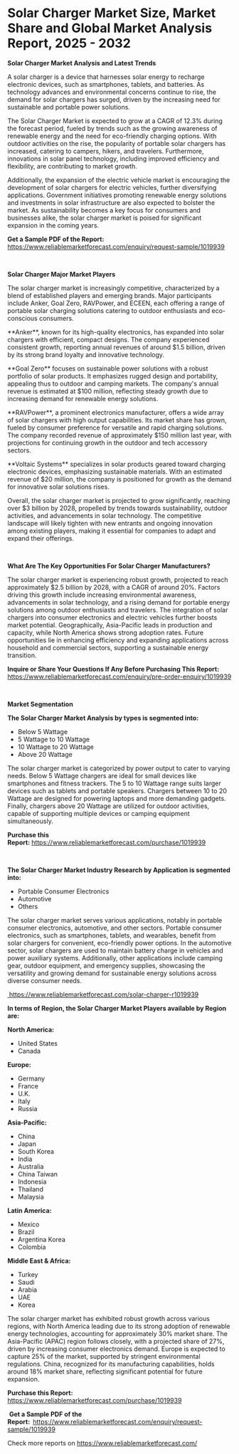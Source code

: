 <p><h1>Solar Charger Market Size, Market Share and Global Market Analysis Report, 2025 - 2032</h1></p><p><strong>Solar Charger Market Analysis and Latest Trends</strong></p>
<p><p>A solar charger is a device that harnesses solar energy to recharge electronic devices, such as smartphones, tablets, and batteries. As technology advances and environmental concerns continue to rise, the demand for solar chargers has surged, driven by the increasing need for sustainable and portable power solutions.</p><p>The Solar Charger Market is expected to grow at a CAGR of 12.3% during the forecast period, fueled by trends such as the growing awareness of renewable energy and the need for eco-friendly charging options. With outdoor activities on the rise, the popularity of portable solar chargers has increased, catering to campers, hikers, and travelers. Furthermore, innovations in solar panel technology, including improved efficiency and flexibility, are contributing to market growth.</p><p>Additionally, the expansion of the electric vehicle market is encouraging the development of solar chargers for electric vehicles, further diversifying applications. Government initiatives promoting renewable energy solutions and investments in solar infrastructure are also expected to bolster the market. As sustainability becomes a key focus for consumers and businesses alike, the solar charger market is poised for significant expansion in the coming years.</p></p>
<p><strong>Get a Sample PDF of the Report:&nbsp;</strong> <a href="https://www.reliablemarketforecast.com/enquiry/request-sample/1019939?utm_campaign=2298&utm_medium=2&utm_source=Github&utm_content=ia&utm_term=13022025&utm_id=solar-charger">https://www.reliablemarketforecast.com/enquiry/request-sample/1019939</a></p>
<p>&nbsp;</p>
<p><strong>Solar Charger Major Market Players</strong></p>
<p><p>The solar charger market is increasingly competitive, characterized by a blend of established players and emerging brands. Major participants include Anker, Goal Zero, RAVPower, and ECEEN, each offering a range of portable solar charging solutions catering to outdoor enthusiasts and eco-conscious consumers.</p><p>**Anker**, known for its high-quality electronics, has expanded into solar chargers with efficient, compact designs. The company experienced consistent growth, reporting annual revenues of around $1.5 billion, driven by its strong brand loyalty and innovative technology.</p><p>**Goal Zero** focuses on sustainable power solutions with a robust portfolio of solar products. It emphasizes rugged design and portability, appealing thus to outdoor and camping markets. The company's annual revenue is estimated at $100 million, reflecting steady growth due to increasing demand for renewable energy solutions.</p><p>**RAVPower**, a prominent electronics manufacturer, offers a wide array of solar chargers with high output capabilities. Its market share has grown, fueled by consumer preference for versatile and rapid charging solutions. The company recorded revenue of approximately $150 million last year, with projections for continuing growth in the outdoor and tech accessory sectors.</p><p>**Voltaic Systems** specializes in solar products geared toward charging electronic devices, emphasizing sustainable materials. With an estimated revenue of $20 million, the company is positioned for growth as the demand for innovative solar solutions rises.</p><p>Overall, the solar charger market is projected to grow significantly, reaching over $3 billion by 2028, propelled by trends towards sustainability, outdoor activities, and advancements in solar technology. The competitive landscape will likely tighten with new entrants and ongoing innovation among existing players, making it essential for companies to adapt and expand their offerings.</p></p>
<p>&nbsp;</p>
<p><strong>What Are The Key Opportunities For Solar Charger Manufacturers?</strong></p>
<p><p>The solar charger market is experiencing robust growth, projected to reach approximately $2.5 billion by 2028, with a CAGR of around 20%. Factors driving this growth include increasing environmental awareness, advancements in solar technology, and a rising demand for portable energy solutions among outdoor enthusiasts and travelers. The integration of solar chargers into consumer electronics and electric vehicles further boosts market potential. Geographically, Asia-Pacific leads in production and capacity, while North America shows strong adoption rates. Future opportunities lie in enhancing efficiency and expanding applications across household and commercial sectors, supporting a sustainable energy transition.</p></p>
<p><strong>Inquire or Share Your Questions If Any Before Purchasing This Report:</strong> <a href="https://www.reliablemarketforecast.com/enquiry/pre-order-enquiry/1019939?utm_campaign=2298&utm_medium=2&utm_source=Github&utm_content=ia&utm_term=13022025&utm_id=solar-charger">https://www.reliablemarketforecast.com/enquiry/pre-order-enquiry/1019939</a></p>
<p>&nbsp;</p>
<p><strong>Market Segmentation</strong></p>
<p><strong>The Solar Charger Market Analysis by types is segmented into:</strong></p>
<p><ul><li>Below 5 Wattage</li><li>5 Wattage to 10 Wattage</li><li>10 Wattage to 20 Wattage</li><li>Above 20 Wattage</li></ul></p>
<p><p>The solar charger market is categorized by power output to cater to varying needs. Below 5 Wattage chargers are ideal for small devices like smartphones and fitness trackers. The 5 to 10 Wattage range suits larger devices such as tablets and portable speakers. Chargers between 10 to 20 Wattage are designed for powering laptops and more demanding gadgets. Finally, chargers above 20 Wattage are utilized for outdoor activities, capable of supporting multiple devices or camping equipment simultaneously.</p></p>
<p><strong>Purchase this Report:&nbsp;</strong><a href="https://www.reliablemarketforecast.com/purchase/1019939?utm_campaign=2298&utm_medium=2&utm_source=Github&utm_content=ia&utm_term=13022025&utm_id=solar-charger">https://www.reliablemarketforecast.com/purchase/1019939</a></p>
<p>&nbsp;</p>
<p><strong>The Solar Charger Market Industry Research by Application is segmented into:</strong></p>
<p><ul><li>Portable Consumer Electronics</li><li>Automotive</li><li>Others</li></ul></p>
<p><p>The solar charger market serves various applications, notably in portable consumer electronics, automotive, and other sectors. Portable consumer electronics, such as smartphones, tablets, and wearables, benefit from solar chargers for convenient, eco-friendly power options. In the automotive sector, solar chargers are used to maintain battery charge in vehicles and power auxiliary systems. Additionally, other applications include camping gear, outdoor equipment, and emergency supplies, showcasing the versatility and growing demand for sustainable energy solutions across diverse consumer needs.</p></p>
<p><a href="https://www.reliablemarketforecast.com/solar-charger-r1019939?utm_campaign=2298&utm_medium=2&utm_source=Github&utm_content=ia&utm_term=13022025&utm_id=solar-charger">&nbsp;https://www.reliablemarketforecast.com/solar-charger-r1019939</a></p>
<p><strong>In terms of Region, the Solar Charger Market Players available by Region are:</strong></p>
<p>
    <p> <strong> North America: </strong>
        <ul>
            <li>United States</li>
            <li>Canada</li>
        </ul>
        </p> 
    <p> <strong> Europe: </strong>
        <ul>
            <li>Germany</li>
            <li>France</li>
            <li>U.K.</li>
            <li>Italy</li>
            <li>Russia</li>
        </ul>
        </p> 
    <p> <strong> Asia-Pacific: </strong>
        <ul>
            <li>China</li>
            <li>Japan</li>
            <li>South Korea</li>
            <li>India</li>
            <li>Australia</li>
            <li>China Taiwan</li>
            <li>Indonesia</li>
            <li>Thailand</li>
            <li>Malaysia</li>
        </ul>
        </p> 
    <p> <strong> Latin America: </strong>
        <ul>
            <li>Mexico</li>
            <li>Brazil</li>
            <li>Argentina Korea</li>
            <li>Colombia</li>
        </ul>
        </p> 
    <p> <strong> Middle East & Africa: </strong>
        <ul>
            <li>Turkey</li>
            <li>Saudi</li>
            <li>Arabia</li>
            <li>UAE</li>
            <li>Korea</li>
        </ul>
    </p>
    </p>
<p><p>The solar charger market has exhibited robust growth across various regions, with North America leading due to its strong adoption of renewable energy technologies, accounting for approximately 30% market share. The Asia-Pacific (APAC) region follows closely, with a projected share of 27%, driven by increasing consumer electronics demand. Europe is expected to capture 25% of the market, supported by stringent environmental regulations. China, recognized for its manufacturing capabilities, holds around 18% market share, reflecting significant potential for future expansion.</p></p>
<p><strong>Purchase this Report: </strong><a href="https://www.reliablemarketforecast.com/purchase/1019939?utm_campaign=2298&utm_medium=2&utm_source=Github&utm_content=ia&utm_term=13022025&utm_id=solar-charger">https://www.reliablemarketforecast.com/purchase/1019939</a></p>
<p>&nbsp;<strong>Get a Sample PDF of the Report:&nbsp;&nbsp;</strong><a href="https://www.reliablemarketforecast.com/enquiry/request-sample/1019939?utm_campaign=2298&utm_medium=2&utm_source=Github&utm_content=ia&utm_term=13022025&utm_id=solar-charger">https://www.reliablemarketforecast.com/enquiry/request-sample/1019939</a></p>
<p><strong></strong></p>
<p>Check more reports on <a href="https://www.reliablemarketforecast.com/?utm_campaign=2298&utm_medium=2&utm_source=Github&utm_content=ia&utm_term=13022025&utm_id=solar-charger">https://www.reliablemarketforecast.com/</a></p>